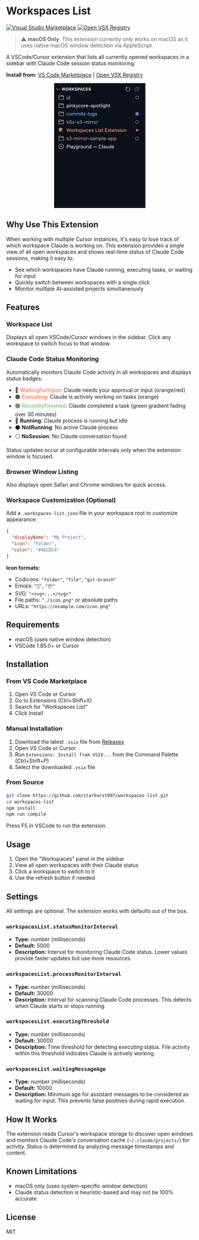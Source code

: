 # Workspaces List

[![Visual Studio Marketplace](https://img.shields.io/badge/Visual%20Studio%20Marketplace-Install-blue?style=flat-square&logo=visual-studio-code)](https://marketplace.visualstudio.com/items?itemName=jdboivin.workspaces-list)
[![Open VSX Registry](https://img.shields.io/badge/Open%20VSX%20Registry-Install-orange?style=flat-square&logo=eclipse-ide)](https://open-vsx.org/extension/jdboivin/workspaces-list)

> ⚠️ **macOS Only**: This extension currently only works on macOS as it uses native macOS window detection via AppleScript.

A VSCode/Cursor extension that lists all currently opened workspaces in a sidebar with Claude Code session status monitoring.

**Install from:** [VS Code Marketplace](https://marketplace.visualstudio.com/items?itemName=jdboivin.workspaces-list) | [Open VSX Registry](https://open-vsx.org/extension/jdboivin/workspaces-list)

<p align="center">
  <img src="docs/screenshot_smaller.png" alt="Screenshot">
</p>

## Why Use This Extension

When working with multiple Cursor instances, it's easy to lose track of which workspace Claude is working on. This extension provides a single view of all open workspaces and shows real-time status of Claude Code sessions, making it easy to:

- See which workspaces have Claude running, executing tasks, or waiting for input
- Quickly switch between workspaces with a single click
- Monitor multiple AI-assisted projects simultaneously

## Features

### Workspace List

Displays all open VSCode/Cursor windows in the sidebar. Click any workspace to switch focus to that window.

### Claude Code Status Monitoring

Automatically monitors Claude Code activity in all workspaces and displays status badges:

- 🔴 **<span style="color:#FF8A6B">WaitingForInput</span>**: Claude needs your approval or input (orange/red)
- 🟠 **<span style="color:#FF8A6B">Executing</span>**: Claude is actively working on tasks (orange)
- 🟢 **<span style="color:#89D185">RecentlyFinished</span>**: Claude completed a task (green gradient fading over 30 minutes)
- 🔵 **Running**: Claude process is running but idle
- ⚫ **NotRunning**: No active Claude process
- ⚪ **NoSession**: No Claude conversation found

Status updates occur at configurable intervals only when the extension window is focused.

### Browser Window Listing

Also displays open Safari and Chrome windows for quick access.

### Workspace Customization (Optional)

Add a `.workspaces-list.json` file in your workspace root to customize appearance:

```json
{
  "displayName": "My Project",
  "icon": "folder",
  "color": "#4ECDC4"
}
```

**Icon formats:**
- Codicons: `"folder"`, `"file"`, `"git-branch"`
- Emojis: `"🚀"`, `"📦"`
- SVG: `"<svg>...</svg>"`
- File paths: `"./icon.png"` or absolute paths
- URLs: `"https://example.com/icon.png"`

## Requirements

- macOS (uses native window detection)
- VSCode 1.85.0+ or Cursor

## Installation

### From VS Code Marketplace

1. Open VS Code or Cursor
2. Go to Extensions (Ctrl+Shift+X)
3. Search for "Workspaces List"
4. Click Install

### Manual Installation

1. Download the latest `.vsix` file from [Releases](https://github.com/starburst997/workspaces-list/releases)
2. Open VS Code or Cursor
3. Run `Extensions: Install from VSIX...` from the Command Palette (Ctrl+Shift+P)
4. Select the downloaded `.vsix` file

### From Source

```bash
git clone https://github.com/starburst997/workspaces-list.git
cd workspaces-list
npm install
npm run compile
```

Press F5 in VSCode to run the extension.

## Usage

1. Open the "Workspaces" panel in the sidebar
2. View all open workspaces with their Claude status
3. Click a workspace to switch to it
4. Use the refresh button if needed

## Settings

All settings are optional. The extension works with defaults out of the box.

### `workspacesList.statusMonitorInterval`

- **Type:** number (milliseconds)
- **Default:** 5000
- **Description:** Interval for monitoring Claude Code status. Lower values provide faster updates but use more resources.

### `workspacesList.processMonitorInterval`

- **Type:** number (milliseconds)
- **Default:** 30000
- **Description:** Interval for scanning Claude Code processes. This detects when Claude starts or stops running.

### `workspacesList.executingThreshold`

- **Type:** number (milliseconds)
- **Default:** 30000
- **Description:** Time threshold for detecting executing status. File activity within this threshold indicates Claude is actively working.

### `workspacesList.waitingMessageAge`

- **Type:** number (milliseconds)
- **Default:** 10000
- **Description:** Minimum age for assistant messages to be considered as waiting for input. This prevents false positives during rapid execution.

## How It Works

The extension reads Cursor's workspace storage to discover open windows and monitors Claude Code's conversation cache (`~/.claude/projects/`) for activity. Status is determined by analyzing message timestamps and content.

## Known Limitations

- macOS only (uses system-specific window detection)
- Claude status detection is heuristic-based and may not be 100% accurate

## License

MIT
